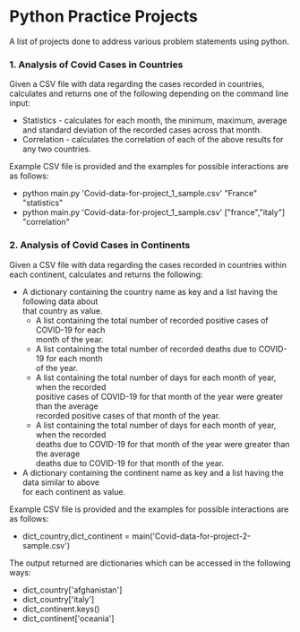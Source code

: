 # Python Practice Projects

A list of projects done to address various problem statements using python.

### 1. Analysis of Covid Cases in Countries

Given a CSV file with data regarding the cases recorded in countries, calculates and returns one of the following depending on the command line input:
* Statistics - calculates for each month, the minimum, maximum, average and standard deviation of the recorded cases across that month.
* Correlation - calculates the correlation of each of the above results for any two countries.

Example CSV file is provided and the examples for possible interactions are as follows:
* python main.py 'Covid-data-for-project_1_sample.csv' "France" "statistics"
* python main.py 'Covid-data-for-project_1_sample.csv' ["france","italy"] "correlation"

### 2. Analysis of Covid Cases in Continents

Given a CSV file with data regarding the cases recorded in countries within each continent, calculates and returns the following:
* A dictionary containing the country name as key and a list having the following data about  
that country as value.  
   * A list containing the total number of recorded positive cases of COVID-19 for each  
month of the year. 
   * A list containing the total number of recorded deaths due to COVID-19 for each month  
of the year. 
   * A list containing the total number of days for each month of year, when the recorded  
positive cases of COVID-19 for that month of the year were greater than the average  
recorded positive cases of that month of the year. 
   * A list containing the total number of days for each month of year, when the recorded  
deaths due to COVID-19 for that month of the year were greater than the average  
deaths due to COVID-19 for that month of the year. 
* A dictionary containing the continent name as key and a list having the data similar to above  
for each continent as value.

Example CSV file is provided and the examples for possible interactions are as follows:

* dict_country,dict_continent = main('Covid-data-for-project-2-sample.csv') 

The output returned are dictionaries which can be accessed in the following ways: 
   * dict_country['afghanistan'] 
   * dict_country['italy'] 
   * dict_continent.keys() 
   * dict_continent['oceania'] 

